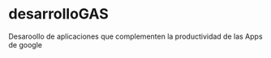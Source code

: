 # desarrolloGAS
 Desaroollo de aplicaciones que complementen la productividad de las Apps de google
